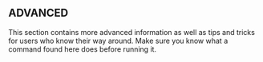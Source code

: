 ## ADVANCED

This section contains more advanced information as well as tips and tricks for users who know their way around. Make sure you know what a command found here does before running it.